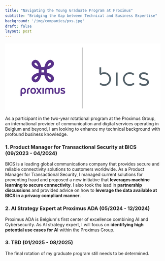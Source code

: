 ```yaml
---
title: "Navigating the Young Graduate Program at Proximus"
subtitle: "Bridging the Gap between Technical and Business Expertise" 
background: '/img/companies/pxs.jpg'
draft: false
layout: post
---
```

<img src="/img/companies/pxs_bics.png" alt="PXS Image" style="max-width:100%;height:auto;">

As a participant in the two-year rotational program at the Proximus Group, an international provider of communication and digital services operating in Belgium and beyond, I am looking to enhance my technical background with profound business knowledge.

### 1. Product Manager for Transactional Security at BICS (09/2023 - 04/2024)

BICS is a leading global communications company that provides secure and reliable connectivity solutions to customers worldwide. As a Product Manager for Transactional Security, I managed current solutions for preventing fraud and proposed a new initiative that **leverages machine learning to secure connectivity**. I also took the lead in **partnership discussions** and provided advice on how to **leverage the data available at BICS in a privacy compliant manner**. 

### 2. AI Strategy Expert at Proximus ADA (05/2024 - 12/2024)

Proximus ADA is Belgium's first center of excellence combining AI and Cybersecurity. As AI strategy expert, I will focus on **identifying high potential use cases for AI** within the Proximus Group.


### 3. TBD (01/2025 - 08/2025)
The final rotation of my graduate program still needs to be determined.
